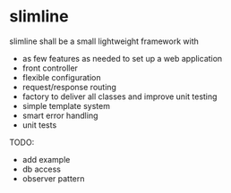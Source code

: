 slimline
========

slimline shall be a small lightweight framework with 

- as few features as needed to set up a web application
- front controller
- flexible configuration
- request/response routing
- factory to deliver all classes and improve unit testing
- simple template system
- smart error handling
- unit tests

TODO:
- add example
- db access
- observer pattern
